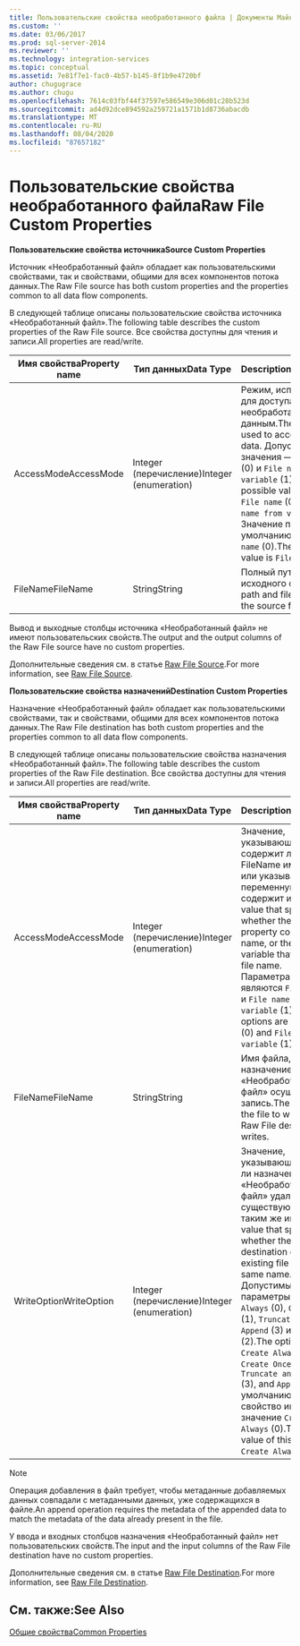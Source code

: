 ```yaml
---
title: Пользовательские свойства необработанного файла | Документы Майкрософт
ms.custom: ''
ms.date: 03/06/2017
ms.prod: sql-server-2014
ms.reviewer: ''
ms.technology: integration-services
ms.topic: conceptual
ms.assetid: 7e81f7e1-fac0-4b57-b145-8f1b9e4720bf
author: chugugrace
ms.author: chugu
ms.openlocfilehash: 7614c03fbf44f37597e586549e306d01c28b523d
ms.sourcegitcommit: ad4d92dce894592a259721a1571b1d8736abacdb
ms.translationtype: MT
ms.contentlocale: ru-RU
ms.lasthandoff: 08/04/2020
ms.locfileid: "87657182"
---
```

# <a name="raw-file-custom-properties"></a><span data-ttu-id="fe3cf-102">Пользовательские свойства необработанного файла</span><span class="sxs-lookup"><span data-stu-id="fe3cf-102">Raw File Custom Properties</span></span>
  <span data-ttu-id="fe3cf-103">**Пользовательские свойства источника**</span><span class="sxs-lookup"><span data-stu-id="fe3cf-103">**Source Custom Properties**</span></span>  
  
 <span data-ttu-id="fe3cf-104">Источник «Необработанный файл» обладает как пользовательскими свойствами, так и свойствами, общими для всех компонентов потока данных.</span><span class="sxs-lookup"><span data-stu-id="fe3cf-104">The Raw File source has both custom properties and the properties common to all data flow components.</span></span>  
  
 <span data-ttu-id="fe3cf-105">В следующей таблице описаны пользовательские свойства источника «Необработанный файл».</span><span class="sxs-lookup"><span data-stu-id="fe3cf-105">The following table describes the custom properties of the Raw File source.</span></span> <span data-ttu-id="fe3cf-106">Все свойства доступны для чтения и записи.</span><span class="sxs-lookup"><span data-stu-id="fe3cf-106">All properties are read/write.</span></span>  
  
|<span data-ttu-id="fe3cf-107">Имя свойства</span><span class="sxs-lookup"><span data-stu-id="fe3cf-107">Property name</span></span>|<span data-ttu-id="fe3cf-108">Тип данных</span><span class="sxs-lookup"><span data-stu-id="fe3cf-108">Data Type</span></span>|<span data-ttu-id="fe3cf-109">Description</span><span class="sxs-lookup"><span data-stu-id="fe3cf-109">Description</span></span>|  
|-------------------|---------------|-----------------|  
|<span data-ttu-id="fe3cf-110">AccessMode</span><span class="sxs-lookup"><span data-stu-id="fe3cf-110">AccessMode</span></span>|<span data-ttu-id="fe3cf-111">Integer (перечисление)</span><span class="sxs-lookup"><span data-stu-id="fe3cf-111">Integer (enumeration)</span></span>|<span data-ttu-id="fe3cf-112">Режим, используемый для доступа к необработанным данным.</span><span class="sxs-lookup"><span data-stu-id="fe3cf-112">The mode used to access the raw data.</span></span> <span data-ttu-id="fe3cf-113">Допустимые значения — `File name` (0) и `File name from variable` (1).</span><span class="sxs-lookup"><span data-stu-id="fe3cf-113">The possible values are `File name` (0) and `File name from variable` (1).</span></span> <span data-ttu-id="fe3cf-114">Значение по умолчанию — `File name` (0).</span><span class="sxs-lookup"><span data-stu-id="fe3cf-114">The default value is `File name` (0).</span></span>|  
|<span data-ttu-id="fe3cf-115">FileName</span><span class="sxs-lookup"><span data-stu-id="fe3cf-115">FileName</span></span>|<span data-ttu-id="fe3cf-116">String</span><span class="sxs-lookup"><span data-stu-id="fe3cf-116">String</span></span>|<span data-ttu-id="fe3cf-117">Полный путь и имя исходного файла.</span><span class="sxs-lookup"><span data-stu-id="fe3cf-117">The path and file name of the source file.</span></span>|  
  
 <span data-ttu-id="fe3cf-118">Вывод и выходные столбцы источника «Необработанный файл» не имеют пользовательских свойств.</span><span class="sxs-lookup"><span data-stu-id="fe3cf-118">The output and the output columns of the Raw File source have no custom properties.</span></span>  
  
 <span data-ttu-id="fe3cf-119">Дополнительные сведения см. в статье [Raw File Source](raw-file-source.md).</span><span class="sxs-lookup"><span data-stu-id="fe3cf-119">For more information, see [Raw File Source](raw-file-source.md).</span></span>  
  
 <span data-ttu-id="fe3cf-120">**Пользовательские свойства назначений**</span><span class="sxs-lookup"><span data-stu-id="fe3cf-120">**Destination Custom Properties**</span></span>  
  
 <span data-ttu-id="fe3cf-121">Назначение «Необработанный файл» обладает как пользовательскими свойствами, так и свойствами, общими для всех компонентов потока данных.</span><span class="sxs-lookup"><span data-stu-id="fe3cf-121">The Raw File destination has both custom properties and the properties common to all data flow components.</span></span>  
  
 <span data-ttu-id="fe3cf-122">В следующей таблице описаны пользовательские свойства назначения «Необработанный файл».</span><span class="sxs-lookup"><span data-stu-id="fe3cf-122">The following table describes the custom properties of the Raw File destination.</span></span> <span data-ttu-id="fe3cf-123">Все свойства доступны для чтения и записи.</span><span class="sxs-lookup"><span data-stu-id="fe3cf-123">All properties are read/write.</span></span>  
  
|<span data-ttu-id="fe3cf-124">Имя свойства</span><span class="sxs-lookup"><span data-stu-id="fe3cf-124">Property name</span></span>|<span data-ttu-id="fe3cf-125">Тип данных</span><span class="sxs-lookup"><span data-stu-id="fe3cf-125">Data Type</span></span>|<span data-ttu-id="fe3cf-126">Description</span><span class="sxs-lookup"><span data-stu-id="fe3cf-126">Description</span></span>|  
|-------------------|---------------|-----------------|  
|<span data-ttu-id="fe3cf-127">AccessMode</span><span class="sxs-lookup"><span data-stu-id="fe3cf-127">AccessMode</span></span>|<span data-ttu-id="fe3cf-128">Integer (перечисление)</span><span class="sxs-lookup"><span data-stu-id="fe3cf-128">Integer (enumeration)</span></span>|<span data-ttu-id="fe3cf-129">Значение, указывающее, содержит ли свойство FileName имя файла, или указывающее переменную, которая содержит имя файла.</span><span class="sxs-lookup"><span data-stu-id="fe3cf-129">A value that specifies whether the FileName property contains a file name, or the name of a variable that contains a file name.</span></span> <span data-ttu-id="fe3cf-130">Параметрами являются `File name` (0) и `File name from variable` (1).</span><span class="sxs-lookup"><span data-stu-id="fe3cf-130">The options are `File name` (0) and `File name from variable` (1).</span></span>|  
|<span data-ttu-id="fe3cf-131">FileName</span><span class="sxs-lookup"><span data-stu-id="fe3cf-131">FileName</span></span>|<span data-ttu-id="fe3cf-132">String</span><span class="sxs-lookup"><span data-stu-id="fe3cf-132">String</span></span>|<span data-ttu-id="fe3cf-133">Имя файла, в который назначение «Необработанный файл» осуществляет запись.</span><span class="sxs-lookup"><span data-stu-id="fe3cf-133">The name of the file to which the Raw File destination writes.</span></span>|  
|<span data-ttu-id="fe3cf-134">WriteOption</span><span class="sxs-lookup"><span data-stu-id="fe3cf-134">WriteOption</span></span>|<span data-ttu-id="fe3cf-135">Integer (перечисление)</span><span class="sxs-lookup"><span data-stu-id="fe3cf-135">Integer (enumeration)</span></span>|<span data-ttu-id="fe3cf-136">Значение, указывающее, следует ли назначению «Необработанный файл» удалять существующий файл с таким же именем.</span><span class="sxs-lookup"><span data-stu-id="fe3cf-136">A value that specifies whether the Raw File destination deletes an existing file that has the same name.</span></span> <span data-ttu-id="fe3cf-137">Допустимые параметры — `Create Always` (0), `Create Once` (1), `Truncate and Append` (3) и `Append` (2).</span><span class="sxs-lookup"><span data-stu-id="fe3cf-137">The options are `Create Always` (0), `Create Once` (1), `Truncate and Append` (3), and `Append` (2).</span></span> <span data-ttu-id="fe3cf-138">По умолчанию это свойство имеет значение `Create Always` (0).</span><span class="sxs-lookup"><span data-stu-id="fe3cf-138">The default value of this property is `Create Always` (0).</span></span>|  
  
> [!NOTE]  
>  <span data-ttu-id="fe3cf-139">Операция добавления в файл требует, чтобы метаданные добавляемых данных совпадали с метаданными данных, уже содержащихся в файле.</span><span class="sxs-lookup"><span data-stu-id="fe3cf-139">An append operation requires the metadata of the appended data to match the metadata of the data already present in the file.</span></span>  
  
 <span data-ttu-id="fe3cf-140">У ввода и входных столбцов назначения «Необработанный файл» нет пользовательских свойств.</span><span class="sxs-lookup"><span data-stu-id="fe3cf-140">The input and the input columns of the Raw File destination have no custom properties.</span></span>  
  
 <span data-ttu-id="fe3cf-141">Дополнительные сведения см. в статье [Raw File Destination](raw-file-destination.md).</span><span class="sxs-lookup"><span data-stu-id="fe3cf-141">For more information, see [Raw File Destination](raw-file-destination.md).</span></span>  
  
## <a name="see-also"></a><span data-ttu-id="fe3cf-142">См. также:</span><span class="sxs-lookup"><span data-stu-id="fe3cf-142">See Also</span></span>  
 [<span data-ttu-id="fe3cf-143">Общие свойства</span><span class="sxs-lookup"><span data-stu-id="fe3cf-143">Common Properties</span></span>](../common-properties.md)  
  
  
